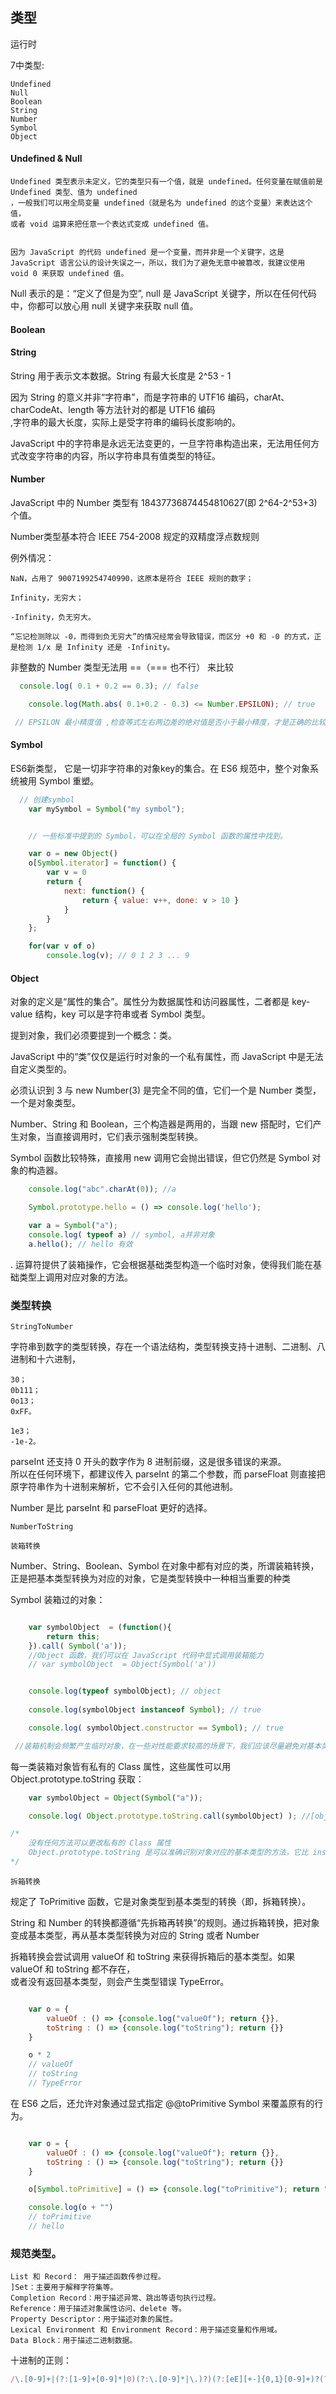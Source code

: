 ## 类型

运行时

7中类型: 

```
Undefined
Null
Boolean
String
Number
Symbol
Object

```


#### Undefined & Null

```
Undefined 类型表示未定义，它的类型只有一个值，就是 undefined。任何变量在赋值前是 Undefined 类型、值为 undefined   
，一般我们可以用全局变量 undefined（就是名为 undefined 的这个变量）来表达这个值，   
或者 void 运算来把任意一个表达式变成 undefined 值。  


因为 JavaScript 的代码 undefined 是一个变量，而并非是一个关键字，这是 JavaScript 语言公认的设计失误之一，所以，我们为了避免无意中被篡改，我建议使用 void 0 来获取 undefined 值。
```

Null 表示的是：“定义了但是为空”, null 是 JavaScript 关键字，所以在任何代码中，你都可以放心用 null 关键字来获取 null 值。


#### Boolean

#### String

String 用于表示文本数据。String 有最大长度是 2^53 - 1

因为 String 的意义并非“字符串”，而是字符串的 UTF16 编码，charAt、charCodeAt、length 等方法针对的都是 UTF16 编码  
 ,字符串的最大长度，实际上是受字符串的编码长度影响的。  

JavaScript 中的字符串是永远无法变更的，一旦字符串构造出来，无法用任何方式改变字符串的内容，所以字符串具有值类型的特征。


#### Number

JavaScript 中的 Number 类型有 18437736874454810627(即 2^64-2^53+3) 个值。

Number类型基本符合 IEEE 754-2008 规定的双精度浮点数规则

例外情况：
```
NaN，占用了 9007199254740990，这原本是符合 IEEE 规则的数字；

Infinity，无穷大；

-Infinity，负无穷大。

“忘记检测除以 -0，而得到负无穷大”的情况经常会导致错误，而区分 +0 和 -0 的方式，正是检测 1/x 是 Infinity 还是 -Infinity。
```


非整数的 Number 类型无法用 ==（=== 也不行） 来比较

```js
  console.log( 0.1 + 0.2 == 0.3); // false

	console.log(Math.abs( 0.1+0.2 - 0.3) <= Number.EPSILON); // true

 // EPSILON 最小精度值 ,检查等式左右两边差的绝对值是否小于最小精度，才是正确的比较浮点数的方法。这段代码结果就是 true 了。
```

#### Symbol

ES6新类型， 它是一切非字符串的对象key的集合。在 ES6 规范中，整个对象系统被用 Symbol 重塑。

```js
  // 创建symbol
	var mySymbol = Symbol("my symbol");


	// 一些标准中提到的 Symbol，可以在全局的 Symbol 函数的属性中找到。

    var o = new Object()
    o[Symbol.iterator] = function() {
        var v = 0
        return {
            next: function() {
                return { value: v++, done: v > 10 }
            }
        }        
    };

    for(var v of o) 
        console.log(v); // 0 1 2 3 ... 9


```


#### Object

对象的定义是“属性的集合”。属性分为数据属性和访问器属性，二者都是 key-value 结构，key 可以是字符串或者 Symbol 类型。

提到对象，我们必须要提到一个概念：类。

JavaScript 中的“类”仅仅是运行时对象的一个私有属性，而 JavaScript 中是无法自定义类型的。

必须认识到 3 与 new Number(3) 是完全不同的值，它们一个是 Number 类型， 一个是对象类型。

Number、String 和 Boolean，三个构造器是两用的，当跟 new 搭配时，它们产生对象，当直接调用时，它们表示强制类型转换。

Symbol 函数比较特殊，直接用 new 调用它会抛出错误，但它仍然是 Symbol 对象的构造器。

```js
	console.log("abc".charAt(0)); //a

	Symbol.prototype.hello = () => console.log('hello');

	var a = Symbol("a");
	console.log( typeof a) // symbol, a并非对象
	a.hello(); // hello 有效

```

. 运算符提供了装箱操作，它会根据基础类型构造一个临时对象，使得我们能在基础类型上调用对应对象的方法。


### 类型转换

`StringToNumber`

字符串到数字的类型转换，存在一个语法结构，类型转换支持十进制、二进制、八进制和十六进制，
```
30；
0b111；
0o13；
0xFF。

1e3；
-1e-2。
```

parseInt 还支持 0 开头的数字作为 8 进制前缀，这是很多错误的来源。  
所以在任何环境下，都建议传入 parseInt 的第二个参数，而 parseFloat 则直接把原字符串作为十进制来解析，它不会引入任何的其他进制。  

Number 是比 parseInt 和 parseFloat 更好的选择。

`NumberToString`

`装箱转换`

Number、String、Boolean、Symbol 在对象中都有对应的类，所谓装箱转换，正是把基本类型转换为对应的对象，它是类型转换中一种相当重要的种类

Symbol 装箱过的对象：

```js

	var symbolObject  = (function(){
		return this;
	}).call( Symbol('a'));
	//Object 函数，我们可以在 JavaScript 代码中显式调用装箱能力
	// var symbolObject  = Object(Symbol('a'))


	console.log(typeof symbolObject); // object
	
	console.log(symbolObject instanceof Symbol); // true

	console.log( symbolObject.constructor == Symbol); // true

 //装箱机制会频繁产生临时对象，在一些对性能要求较高的场景下，我们应该尽量避免对基本类型做装箱转换
```

每一类装箱对象皆有私有的 Class 属性，这些属性可以用 Object.prototype.toString 获取：

```js
	var symbolObject = Object(Symbol("a"));

	console.log( Object.prototype.toString.call(symbolObject) ); //[object Symbol]

/*
	没有任何方法可以更改私有的 Class 属性
	Object.prototype.toString 是可以准确识别对象对应的基本类型的方法，它比 instanceof 更加准确。	
*/

```

`拆箱转换`

规定了 ToPrimitive 函数，它是对象类型到基本类型的转换（即，拆箱转换）。

String 和 Number 的转换都遵循“先拆箱再转换”的规则。通过拆箱转换，把对象变成基本类型，再从基本类型转换为对应的 String 或者 Number

拆箱转换会尝试调用 valueOf 和 toString 来获得拆箱后的基本类型。如果 valueOf 和 toString 都不存在，  
或者没有返回基本类型，则会产生类型错误 TypeError。  

```js

    var o = {
        valueOf : () => {console.log("valueOf"); return {}},
        toString : () => {console.log("toString"); return {}}
    }

    o * 2
    // valueOf
    // toString
    // TypeError

```

在 ES6 之后，还允许对象通过显式指定 @@toPrimitive Symbol 来覆盖原有的行为。

```js

    var o = {
        valueOf : () => {console.log("valueOf"); return {}},
        toString : () => {console.log("toString"); return {}}
    }

    o[Symbol.toPrimitive] = () => {console.log("toPrimitive"); return "hello"}

    console.log(o + "")
    // toPrimitive
    // hello

```


### 规范类型。

```
List 和 Record： 用于描述函数传参过程。
]Set：主要用于解释字符集等。
Completion Record：用于描述异常、跳出等语句执行过程。
Reference：用于描述对象属性访问、delete 等。
Property Descriptor：用于描述对象的属性。
Lexical Environment 和 Environment Record：用于描述变量和作用域。
Data Block：用于描述二进制数据。
```


十进制的正则：

```js
/\.[0-9]+|(?:[1-9]+[0-9]*|0)(?:\.[0-9]*|\.)?)(?:[eE][+-]{0,1}[0-9]+)?(?![_$a-zA-Z0-9])/
```